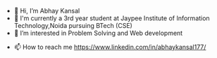 - 👋 Hi, I’m Abhay Kansal
- 🏫 I'm currently a 3rd year student at Jaypee Institute of Information Technology,Noida pursuing BTech (CSE)
- 👀 I’m interested in Problem Solving and Web development
<!--- 🌱 I’m currently learning ..  --->
<!--- 💞️ I’m looking to collaborate on ... --->
- 📫 How to reach me https://www.linkedin.com/in/abhaykansal177/ 

<!---
ak177/ak177 is a ✨ special ✨ repository because its `README.md` (this file) appears on your GitHub profile.
You can click the Preview link to take a look at your changes.
--->
